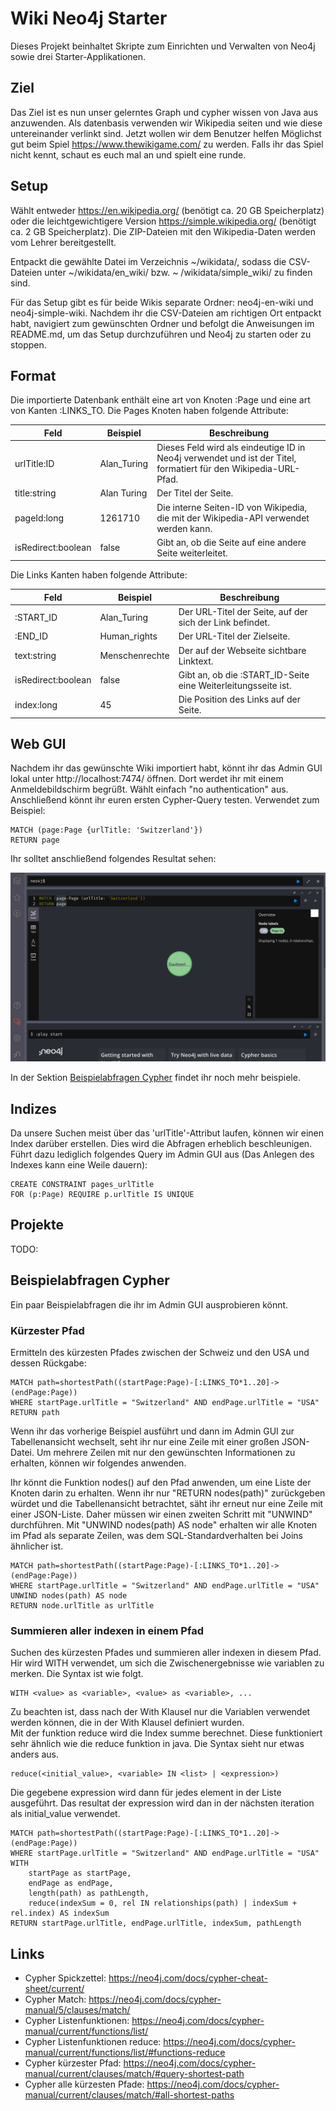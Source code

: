 # Wiki Neo4j Starter

Dieses Projekt beinhaltet Skripte zum Einrichten und Verwalten von Neo4j sowie drei Starter-Applikationen.

## Ziel

Das Ziel ist es nun unser gelerntes Graph und cypher wissen von Java aus anzuwenden.
Als datenbasis verwenden wir Wikipedia seiten und wie diese untereinander verlinkt sind.
Jetzt wollen wir dem Benutzer helfen Möglichst gut beim Spiel https://www.thewikigame.com/ zu werden.
Falls ihr das Spiel nicht kennt, schaut es euch mal an und spielt eine runde.

## Setup

Wählt entweder https://en.wikipedia.org/ (benötigt ca. 20 GB Speicherplatz) oder die leichtgewichtigere
Version https://simple.wikipedia.org/ (benötigt ca. 2 GB Speicherplatz). Die ZIP-Dateien mit den Wikipedia-Daten werden
vom Lehrer bereitgestellt.

Entpackt die gewählte Datei im Verzeichnis ~/wikidata/, sodass die CSV-Dateien unter ~/wikidata/en_wiki/ bzw. ~
/wikidata/simple_wiki/ zu finden sind.

Für das Setup gibt es für beide Wikis separate Ordner: neo4j-en-wiki und neo4j-simple-wiki. Nachdem ihr die CSV-Dateien
am richtigen Ort entpackt habt, navigiert zum gewünschten Ordner und befolgt die Anweisungen im README.md, um das Setup
durchzuführen und Neo4j zu starten oder zu stoppen.

## Format

Die importierte Datenbank enthält eine art von Knoten :Page und eine art von Kanten :LINKS_TO.
Die Pages Knoten haben folgende Attribute:

| Feld               | Beispiel    | Beschreibung                                                                                                    |
|--------------------|-------------|-----------------------------------------------------------------------------------------------------------------|
| urlTitle:ID        | Alan_Turing | Dieses Feld wird als eindeutige ID in Neo4j verwendet und ist der Titel, formatiert für den Wikipedia-URL-Pfad. |
| title:string       | Alan Turing | Der Titel der Seite.                                                                                            |
| pageId:long        | 1261710     | Die interne Seiten-ID von Wikipedia, die mit der Wikipedia-API verwendet werden kann.                           |
| isRedirect:boolean | false       | Gibt an, ob die Seite auf eine andere Seite weiterleitet.                                                       |

Die Links Kanten haben folgende Attribute:

| Feld               | Beispiel       | Beschreibung                                                  |
|--------------------|----------------|---------------------------------------------------------------|
| :START_ID          | Alan_Turing    | Der URL-Titel der Seite, auf der sich der Link befindet.      |
| :END_ID            | Human_rights   | Der URL-Titel der Zielseite.                                  |
| text:string        | Menschenrechte | Der auf der Webseite sichtbare Linktext.                      |
| isRedirect:boolean | false          | Gibt an, ob die :START_ID-Seite eine Weiterleitungsseite ist. |
| index:long         | 45             | Die Position des Links auf der Seite.                         |

## Web GUI

Nachdem ihr das gewünschte Wiki importiert habt, könnt ihr das Admin GUI lokal unter http://localhost:7474/ öffnen. Dort
werdet ihr mit einem Anmeldebildschirm begrüßt. Wählt einfach "no authentication" aus. Anschließend könnt ihr euren
ersten Cypher-Query testen. Verwendet zum Beispiel:

```cypher
MATCH (page:Page {urlTitle: 'Switzerland'})
RETURN page
```

Ihr solltet anschließend folgendes Resultat sehen:

![](./assets/admin-gui-start.png)

In der Sektion [Beispielabfragen Cypher](#beispielabfragen-cypher) findet ihr noch mehr beispiele.

## Indizes

Da unsere Suchen meist über das 'urlTitle'-Attribut laufen, können wir einen Index darüber erstellen. Dies wird die
Abfragen erheblich beschleunigen. Führt dazu lediglich folgendes Query im Admin GUI aus (Das Anlegen des Indexes kann
eine Weile dauern):

```cypher
CREATE CONSTRAINT pages_urlTitle
FOR (p:Page) REQUIRE p.urlTitle IS UNIQUE
```

## Projekte

TODO:

## Beispielabfragen Cypher

Ein paar Beispielabfragen die ihr im Admin GUI ausprobieren könnt.

### Kürzester Pfad

Ermitteln des kürzesten Pfades zwischen der Schweiz und den USA und dessen Rückgabe:

```cypher
MATCH path=shortestPath((startPage:Page)-[:LINKS_TO*1..20]->(endPage:Page))
WHERE startPage.urlTitle = "Switzerland" AND endPage.urlTitle = "USA"
RETURN path
```

Wenn ihr das vorherige Beispiel ausführt und dann im Admin GUI zur Tabellenansicht wechselt, seht ihr nur eine Zeile mit
einer großen JSON-Datei. Um mehrere Zeilen mit nur den gewünschten Informationen zu erhalten, können wir folgendes
anwenden.

Ihr könnt die Funktion nodes() auf den Pfad anwenden, um eine Liste der Knoten darin zu erhalten. Wenn ihr nur "RETURN
nodes(path)" zurückgeben würdet und die Tabellenansicht betrachtet, säht ihr erneut nur eine Zeile mit einer JSON-Liste.
Daher müssen wir einen zweiten Schritt mit "UNWIND" durchführen. Mit "UNWIND nodes(path) AS node" erhalten wir alle
Knoten im Pfad als separate Zeilen, was dem SQL-Standardverhalten bei Joins ähnlicher ist.

```cypher
MATCH path=shortestPath((startPage:Page)-[:LINKS_TO*1..20]->(endPage:Page))
WHERE startPage.urlTitle = "Switzerland" AND endPage.urlTitle = "USA"
UNWIND nodes(path) AS node
RETURN node.urlTitle as urlTitle
```

### Summieren aller indexen in einem Pfad

Suchen des kürzesten Pfades und summieren aller indexen in diesem Pfad.
Hir wird WITH verwendet, um sich die Zwischenergebnisse wie variablen zu merken.
Die Syntax ist wie folgt.

```
WITH <value> as <variable>, <value> as <variable>, ...
```

Zu beachten ist, dass nach der With Klausel nur die Variablen verwendet werden können, die in der With Klausel definiert
wurden.  
Mit der funktion reduce wird die Index summe berechnet. Diese funktioniert sehr ähnlich wie die reduce funktion in java.
Die Syntax sieht nur etwas anders aus.

```
reduce(<initial_value>, <variable> IN <list> | <expression>)
```

Die gegebene expression wird dann für jedes element in der Liste ausgeführt.
Das resultat der expression wird dan in der nächsten iteration als initial_value verwendet.

```cypher
MATCH path=shortestPath((startPage:Page)-[:LINKS_TO*1..20]->(endPage:Page))
WHERE startPage.urlTitle = "Switzerland" AND endPage.urlTitle = "USA"
WITH
    startPage as startPage,
    endPage as endPage,
    length(path) as pathLength,
    reduce(indexSum = 0, rel IN relationships(path) | indexSum + rel.index) AS indexSum
RETURN startPage.urlTitle, endPage.urlTitle, indexSum, pathLength
```

## Links

- Cypher Spickzettel: https://neo4j.com/docs/cypher-cheat-sheet/current/
- Cypher Match: https://neo4j.com/docs/cypher-manual/5/clauses/match/
- Cypher Listenfunktionen: https://neo4j.com/docs/cypher-manual/current/functions/list/
- Cypher Listenfunktionen reduce: https://neo4j.com/docs/cypher-manual/current/functions/list/#functions-reduce
- Cypher kürzester Pfad: https://neo4j.com/docs/cypher-manual/current/clauses/match/#query-shortest-path
- Cypher alle kürzesten Pfade: https://neo4j.com/docs/cypher-manual/current/clauses/match/#all-shortest-paths

